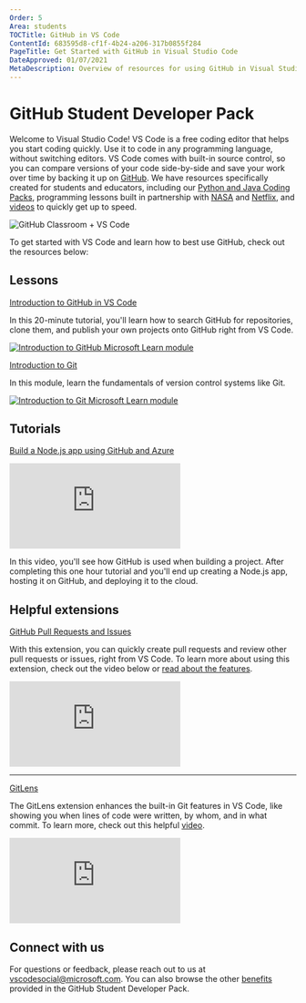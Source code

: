 ```yaml
---
Order: 5
Area: students
TOCTitle: GitHub in VS Code
ContentId: 683595d8-cf1f-4b24-a206-317b0855f284
PageTitle: Get Started with GitHub in Visual Studio Code
DateApproved: 01/07/2021
MetaDescription: Overview of resources for using GitHub in Visual Studio Code.
---
```

# GitHub Student Developer Pack

Welcome to Visual Studio Code! VS Code is a free coding editor that helps you start coding quickly. Use it to code in any programming language, without switching editors. VS Code comes with built-in source control, so you can compare versions of your code side-by-side and save your work over time by backing it up on [GitHub](https://github.com). We have resources specifically created for students and educators, including our [Python and Java Coding Packs](/learntocode), programming lessons built in partnership with [NASA](/learn/students/nasa-python.md) and [Netflix](/learn/students/spacejam-python.md), and [videos](/learn/get-started/basics.md) to quickly get up to speed.

![GitHub Classroom + VS Code](images/github-classroom/banner.png)

To get started with VS Code and learn how to best use GitHub, check out the resources below:

## Lessons

[Introduction to GitHub in VS Code](https://docs.microsoft.com/learn/modules/introduction-to-github-visual-studio-code)

In this 20-minute tutorial, you'll learn how to search GitHub for repositories, clone them, and publish your own projects onto GitHub right from VS Code.

[![Introduction to GitHub Microsoft Learn module](images/github-classroom/learn-1.png)](https://docs.microsoft.com/learn/modules/introduction-to-github-visual-studio-code)

[Introduction to Git](https://docs.microsoft.com/learn/modules/intro-to-git)

In this module, learn the fundamentals of version control systems like Git.

[![Introduction to Git Microsoft Learn module](images/github-classroom/learn-2.png)](https://docs.microsoft.com/learn/modules/intro-to-git)

## Tutorials

[Build a Node.js app using GitHub and Azure](https://www.youtube.com/watch?v=Myc1T4n6wn0)

<iframe src="https://www.youtube-nocookie.com/embed/Myc1T4n6wn0" frameborder="0" allow="accelerometer; autoplay; encrypted-media; gyroscope; picture-in-picture" allowfullscreen></iframe>

In this video, you'll see how GitHub is used when building a project. After completing this one hour tutorial and you'll end up creating a Node.js app, hosting it on GitHub, and deploying it to the cloud.

## Helpful extensions

[GitHub Pull Requests and Issues](https://marketplace.visualstudio.com/items?itemName=GitHub.vscode-pull-request-github)

With this extension, you can quickly create pull requests and review other pull requests or issues, right from VS Code. To learn more about using this extension, check out the video below or [read about the features](/docs/editor/github.md).

<iframe src="https://www.youtube-nocookie.com/embed/T6sW1Dk9B4E" frameborder="0" allow="accelerometer; autoplay; encrypted-media; gyroscope; picture-in-picture" allowfullscreen></iframe>

---

[GitLens](https://marketplace.visualstudio.com/items?itemName=eamodio.gitlens)

The GitLens extension enhances the built-in Git features in VS Code, like showing you when lines of code were written, by whom, and in what commit. To learn more, check out this helpful [video](https://www.youtube.com/watch?v=C6wMNoe78oc).

<iframe src="https://www.youtube-nocookie.com/embed/bRdQw4-sGIY" frameborder="0" allow="accelerometer; autoplay; encrypted-media; gyroscope; picture-in-picture" allowfullscreen></iframe>

## Connect with us

For questions or feedback, please reach out to us at [vscodesocial@microsoft.com](mailto:vscodesocial@microsoft.com). You can also browse the other [benefits](https://education.github.com/benefits) provided in the GitHub Student Developer Pack.
